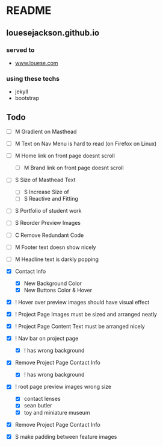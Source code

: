 # README

## louesejackson.github.io

### served to
 - www.louese.com

### using these techs
 - jekyll
 - bootstrap

## Todo

- [ ] M Gradient on Masthead
- [ ] M Text on Nav Menu is hard to read (on Firefox on Linux)
- [ ] M Home link on front page doesnt scroll
  - [ ] M Brand link on front page doesnt scroll
- [ ] S Size of Masthead Text
  - [ ] S Increase Size of
  - [ ] S Reactive and Fitting
- [ ] S Portfolio of student work
- [ ] S Reorder Preview Images
- [ ] C Remove Redundant Code
- [ ] M Footer text doesn show nicely
- [ ] M Headline text is darkly popping


- [X] Contact Info
  - [X] New Background Color
  - [X] New Buttons Color & Hover
- [X] ! Hover over preview images should have visual effect
- [X] ! Project Page Images must be sized and arranged neatly
- [X] ! Project Page Content Text must be arranged nicely
 - [X] ! Nav bar on project page
   - [X] ! has wrong background
 - [X] Remove Project Page Contact Info
   - [X] ! has wrong background
 - [X] ! root page preview images wrong size
   - [X] contact lenses
   - [X] sean butler
   - [X] toy and miniature museum
 - [X] Remove Project Page Contact Info
 - [X] S make padding between feature images
